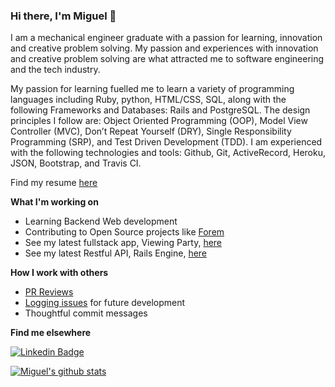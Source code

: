### Hi there, I'm Miguel 👋

I am a mechanical engineer graduate with a passion for learning, innovation and creative problem solving. My passion and experiences with innovation and creative problem solving are what attracted me to software engineering and the tech industry. 

My passion for learning fuelled me to learn a variety of programming languages including Ruby, python, HTML/CSS, SQL, along with the following Frameworks and Databases: Rails and PostgreSQL. The design principles I follow are: Object Oriented Programming (OOP), Model View Controller (MVC), Don’t Repeat Yourself (DRY), Single Responsibility Programming (SRP), and Test Driven Development (TDD). I am experienced with the following technologies and tools: Github, Git, ActiveRecord, Heroku, JSON, Bootstrap, and Travis CI. 

Find my resume [here](https://github.com/Miguel-Enrique13/Miguel-Enrique13/blob/main/Miguel%20Guardia%20Resume.pdf)

**What I'm working on**
- Learning Backend Web development
- Contributing to Open Source projects like [Forem](https://github.com/forem/forem/pull/12797)
- See my latest fullstack app, Viewing Party, [here](https://github.com/Miguel-Enrique13/viewing_party)
- See my latest Restful API, Rails Engine, [here](https://github.com/Miguel-Enrique13/rails_engine) 

**How I work with others**
- [PR Reviews](https://github.com/MLH-Fellowship/ClipBit/pull/11)
- [Logging issues](https://github.com/forem/forem/issues/12874) for future development
- Thoughtful commit messages

**Find me elsewhere**

[![Linkedin Badge](https://img.shields.io/badge/-LinkedIn-blue?style=flat-square&logo=Linkedin&logoColor=white&link=https://www.linkedin.com/in/harshkumarkhatri/)](https://www.linkedin.com/in/miguelguardia13/) 

[![Miguel's github stats](https://github-readme-stats.vercel.app/api?username=miguel-enrique13&hide=stars)](https://github.com/miguel-enrique13/github-readme-stats)

<!--
**Miguel-Enrique13/Miguel-Enrique13** is a ✨ _special_ ✨ repository because its `README.md` (this file) appears on your GitHub profile.

Here are some ideas to get you started:

- 🔭 I’m currently working on ...
- 🌱 I’m currently learning ...
- 👯 I’m looking to collaborate on ...
- 🤔 I’m looking for help with ...
- 💬 Ask me about ...
- 📫 How to reach me: ...
- 😄 Pronouns: ...
- ⚡ Fun fact: ...
-->
